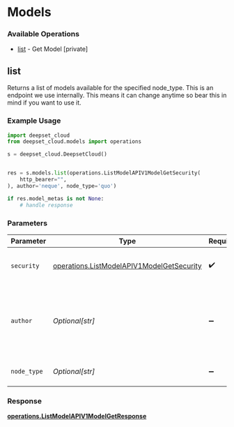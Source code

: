 # Models

### Available Operations

* [list](#list) - Get Model [private]

## list

Returns a list of models available for the specified node_type. This is an endpoint we use internally. This means it can change anytime so bear this in mind if you want to use it.

### Example Usage

```python
import deepset_cloud
from deepset_cloud.models import operations

s = deepset_cloud.DeepsetCloud()


res = s.models.list(operations.ListModelAPIV1ModelGetSecurity(
    http_bearer="",
), author='neque', node_type='quo')

if res.model_metas is not None:
    # handle response
```

### Parameters

| Parameter                                                                                              | Type                                                                                                   | Required                                                                                               | Description                                                                                            |
| ------------------------------------------------------------------------------------------------------ | ------------------------------------------------------------------------------------------------------ | ------------------------------------------------------------------------------------------------------ | ------------------------------------------------------------------------------------------------------ |
| `security`                                                                                             | [operations.ListModelAPIV1ModelGetSecurity](../../models/operations/listmodelapiv1modelgetsecurity.md) | :heavy_check_mark:                                                                                     | The security requirements to use for the request.                                                      |
| `author`                                                                                               | *Optional[str]*                                                                                        | :heavy_minus_sign:                                                                                     | Author from Hugging Face. The author of the model 'deepset/minilm-uncased-squad2' is 'deepset'.        |
| `node_type`                                                                                            | *Optional[str]*                                                                                        | :heavy_minus_sign:                                                                                     | Type of the node. E.g. 'PromptNode'                                                                    |


### Response

**[operations.ListModelAPIV1ModelGetResponse](../../models/operations/listmodelapiv1modelgetresponse.md)**

